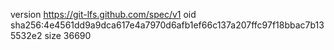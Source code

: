 version https://git-lfs.github.com/spec/v1
oid sha256:4e4561dd9a9dca617e4a7970d6afb1ef66c137a207ffc97f18bbac7b135532e2
size 36690
